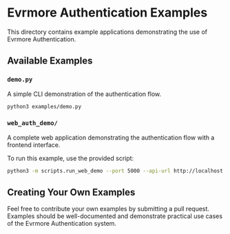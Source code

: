 # Evrmore Authentication Examples

This directory contains example applications demonstrating the use of Evrmore Authentication.

## Available Examples

### `demo.py`

A simple CLI demonstration of the authentication flow.

```bash
python3 examples/demo.py
```

### `web_auth_demo/`

A complete web application demonstrating the authentication flow with a frontend interface.

To run this example, use the provided script:

```bash
python3 -m scripts.run_web_demo --port 5000 --api-url http://localhost:8000
```

## Creating Your Own Examples

Feel free to contribute your own examples by submitting a pull request. Examples should be well-documented and demonstrate practical use cases of the Evrmore Authentication system. 